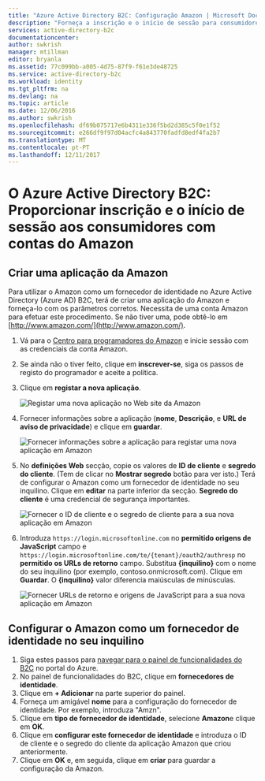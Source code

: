 ```yaml
---
title: "Azure Active Directory B2C: Configuração Amazon | Microsoft Docs"
description: "Forneça a inscrição e o início de sessão para consumidores com contas do Amazon nas aplicações que estejam protegidas pelo Azure Active Directory B2C."
services: active-directory-b2c
documentationcenter: 
author: swkrish
manager: mtillman
editor: bryanla
ms.assetid: 77c099bb-a005-4d75-87f9-f61e3de48725
ms.service: active-directory-b2c
ms.workload: identity
ms.tgt_pltfrm: na
ms.devlang: na
ms.topic: article
ms.date: 12/06/2016
ms.author: swkrish
ms.openlocfilehash: df69b075717e6b4311e336f5bd2d385c5f0e1f52
ms.sourcegitcommit: e266df9f97d04acfc4a843770fadfd8edf4fa2b7
ms.translationtype: MT
ms.contentlocale: pt-PT
ms.lasthandoff: 12/11/2017
---
```

# <a name="azure-active-directory-b2c-provide-sign-up-and-sign-in-to-consumers-with-amazon-accounts"></a>O Azure Active Directory B2C: Proporcionar inscrição e o início de sessão aos consumidores com contas do Amazon
## <a name="create-an-amazon-application"></a>Criar uma aplicação da Amazon
Para utilizar o Amazon como um fornecedor de identidade no Azure Active Directory (Azure AD) B2C, terá de criar uma aplicação do Amazon e forneça-lo com os parâmetros corretos. Necessita de uma conta Amazon para efetuar este procedimento. Se não tiver uma, pode obtê-lo em [http://www.amazon.com/](http://www.amazon.com/).

1. Vá para o [Centro para programadores do Amazon](https://login.amazon.com/) e inicie sessão com as credenciais da conta Amazon.
2. Se ainda não o tiver feito, clique em **inscrever-se**, siga os passos de registo do programador e aceite a política.
3. Clique em **registar a nova aplicação**.
   
    ![Registar uma nova aplicação no Web site da Amazon](./media/active-directory-b2c-setup-amzn-app/amzn-new-app.png)
4. Fornecer informações sobre a aplicação (**nome**, **Descrição**, e **URL de aviso de privacidade**) e clique em **guardar**.
   
    ![Fornecer informações sobre a aplicação para registar uma nova aplicação em Amazon](./media/active-directory-b2c-setup-amzn-app/amzn-register-app.png)
5. No **definições Web** secção, copie os valores de **ID de cliente** e **segredo do cliente**. (Tem de clicar no **Mostrar segredo** botão para ver isto.) Terá de configurar o Amazon como um fornecedor de identidade no seu inquilino. Clique em **editar** na parte inferior da secção. **Segredo do cliente** é uma credencial de segurança importantes.
   
    ![Fornecer o ID de cliente e o segredo de cliente para a sua nova aplicação em Amazon](./media/active-directory-b2c-setup-amzn-app/amzn-client-secret.png)
6. Introduza `https://login.microsoftonline.com` no **permitido origens de JavaScript** campo e `https://login.microsoftonline.com/te/{tenant}/oauth2/authresp` no **permitido os URLs de retorno** campo. Substitua **{inquilino}** com o nome do seu inquilino (por exemplo, contoso.onmicrosoft.com). Clique em **Guardar**. O **{inquilino}** valor diferencia maiúsculas de minúsculas.
   
    ![Fornecer URLs de retorno e origens de JavaScript para a sua nova aplicação em Amazon](./media/active-directory-b2c-setup-amzn-app/amzn-urls.png)

## <a name="configure-amazon-as-an-identity-provider-in-your-tenant"></a>Configurar o Amazon como um fornecedor de identidade no seu inquilino
1. Siga estes passos para [navegar para o painel de funcionalidades do B2C](active-directory-b2c-app-registration.md#navigate-to-b2c-settings) no portal do Azure.
2. No painel de funcionalidades do B2C, clique em **fornecedores de identidade**.
3. Clique em **+ Adicionar** na parte superior do painel.
4. Forneça um amigável **nome** para a configuração do fornecedor de identidade. Por exemplo, introduza "Amzn".
5. Clique em **tipo de fornecedor de identidade**, selecione **Amazon**e clique em **OK**.
6. Clique em **configurar este fornecedor de identidade** e introduza o ID de cliente e o segredo do cliente da aplicação Amazon que criou anteriormente.
7. Clique em **OK** e, em seguida, clique em **criar** para guardar a configuração da Amazon.

